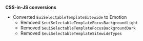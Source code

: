 **CSS-in-JS conversions**

- Converted `EuiSelectableTemplateSitewide` to Emotion
  - Removed `$euiSelectableTemplateFocusBackgroundLight`
  - Removed `$euiSelectableTemplateFocusBackgroundDark`
  - Removed `$euiSelectableTemplateSitewideTypes`
